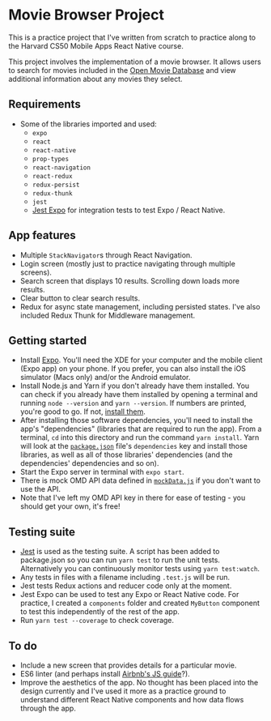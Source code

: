# Movie Browser Project
This is a practice project that I've written from scratch to practice along to the Harvard CS50 Mobile Apps React Native course.

This project involves the implementation of a movie browser. It allows users to search for movies included in the [Open Movie Database](http://www.omdbapi.com/)
and view additional information about any movies they select.

## Requirements
- Some of the libraries imported and used:
  - `expo`
  - `react`
  - `react-native`
  - `prop-types`
  - `react-navigation`
  - `react-redux`
  - `redux-persist`
  - `redux-thunk`
  - `jest`
  - [Jest Expo](https://github.com/expo/expo/tree/master/packages/jest-expo) for integration tests to test Expo / React Native.

## App features
- Multiple `StackNavigator`s through React Navigation.
- Login screen (mostly just to practice navigating through multiple screens).
- Search screen that displays 10 results. Scrolling down loads more results.
- Clear button to clear search results.
- Redux for async state management, including persisted states. I've also included Redux Thunk for Middleware management.

## Getting started
- Install [Expo](https://docs.expo.io/versions/latest/get-started/installation/). You'll need the XDE for your computer and the mobile client (Expo app) on your phone. If you prefer, you can also install the iOS simulator (Macs only) and/or the Android emulator.
- Install Node.js and Yarn if you don't already have them installed. You can check if you already have them installed by opening a terminal and running `node --version` and `yarn --version`. If numbers are printed, you're good to go. If not, [install them](https://nodejs.org/en/).
- After installing those software dependencies, you'll need to install the app's
"dependencies" (libraries that are required to run the app). From a terminal, `cd`
into this directory and run the command `yarn install`. Yarn will look at the
[`package.json`](/package.json) file's `dependencies` key and install those
libraries, as well as all of those libraries' dependencies (and the dependencies'
dependencies and so on).
- Start the Expo server in terminal with `expo start`.
- There is mock OMD API data defined in [`mockData.js`](./mockData.js) if you don't want to use the API.
- Note that I've left my OMD API key in there for ease of testing - you should get your own, it's free!

## Testing suite
- [Jest](https://jestjs.io/) is used as the testing suite. A script has been added to package.json so you can run `yarn test` to run the unit tests. Alternatively you can continuously monitor tests using `yarn test:watch`.
- Any tests in files with a filename including `.test.js` will be run.
- Jest tests Redux actions and reducer code only at the moment.
- Jest Expo can be used to test any Expo or React Native code. For practice, I created a `components` folder and created `MyButton` component to test this independently of the rest of the app.
- Run `yarn test --coverage` to check coverage.

## To do
- Include a new screen that provides details for a particular movie.
- ES6 linter (and perhaps install [Airbnb's JS guide](https://github.com/airbnb/javascript/tree/master/react)?).
- Improve the aesthetics of the app. No thought has been placed into the design currently and I've used it more as a practice ground to understand different React Native components and how data flows through the app.